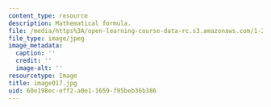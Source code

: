 ```yaml
---
content_type: resource
description: Mathematical formula.
file: /media/https%3A/open-learning-course-data-rc.s3.amazonaws.com/1-225j-transportation-flow-systems-fall-2002/60e198eceff2a0e11659f95beb36b386_image017.jpg
file_type: image/jpeg
image_metadata:
  caption: ''
  credit: ''
  image-alt: ''
resourcetype: Image
title: image017.jpg
uid: 60e198ec-eff2-a0e1-1659-f95beb36b386
---
```

